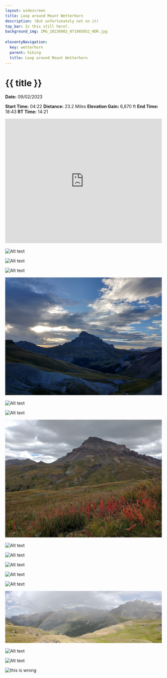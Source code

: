 ```yaml
---
layout: widescreen
title: Loop around Mount Wetterhorn
description: (But unfortunately not on it)
top_bar: Is this still here?.
background_img: IMG_20230902_071905852_HDR.jpg

eleventyNavigation:
  key: wetterhorn
  parent: hiking
  title: Loop around Mount Wetterhorn
---
```

# {{ title }}

**Date:** 09/02/2023

**Start Time:** 04:22
**Distance:** 23.2 Miles
**Elevation Gain:** 6,870 ft
**End Time:** 18:43
**RT Time:** 14:21

<iframe class="alltrails" src="https://www.alltrails.com/widget/map/map-september-3-2023-fa3a3c4?u=i&sh=lc1gzx" width="100%" height="400" frameborder="0" scrolling="no" marginheight="0" marginwidth="0" title="AllTrails: Trail Guides and Maps for Hiking, Camping, and Running"></iframe>

![Alt text](IMG_20230902_063735444_HDR.jpg "Fiery morning clouds")

![Alt text](IMG_20230902_063954801_HDR.jpg "Looking back down the valley")

![Alt text](IMG_20230902_070955142_HDR.jpg "Crossing the saddle into the first bowl")

![Alt text](IMG_20230902_071853497_HDR.jpg "Uncompahgre in the distance")

![Alt text](IMG_20230902_075918201.jpg "Can anyone explain why this river is yellow??")

![Alt text](IMG_20230902_085326046_HDR.jpg "Uncompahgre framed by convenient boulders")

![Alt text](IMG_20230902_092341312.jpg "Weather moving in, but got some nice flowers in the shot")

![Alt text](IMG_20230902_094847031_HDR.jpg "That's pretty green")

![Alt text](IMG_20230902_095924022.jpg "At this point weather looked too threatening to attempt to summit")

![Alt text](IMG_20230902_100640105_HDR.jpg "Continuing the loop past Wetterhorn")

![Alt text](IMG_20230902_113732498_HDR.jpg "View from the southwest corner")

![Alt text](IMG_20230902_152437467_HDR.jpg "Nearing the end of the loop")

![Alt text](<IMG_20230902_164947325 - IMG_20230902_164953358.jpg> "Late rainstorm, beautiful rainbow!")

![Alt text](IMG_20230902_165233901.jpg "This photo needs some editing")

![Alt text](IMG_20230902_165822532_HDR.jpg "Looking back up the valley on the way back")

![this is wrong]( IMG_20230902_071905852_HDR.jpg "Beautiful morning view of Matterhorn and Wetterhorn")
